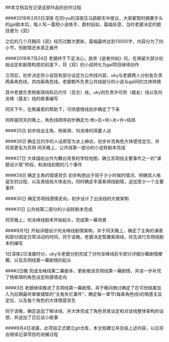 ##本文档旨在记录这部作品的创作过程

####2018年2月5日深夜
在同ryu的深夜压马路聊天中提议，大家都暂时搁置手头的gal剧本坑，每人写一篇短小说练手，题材自拟、篇幅任意，当时老搋决定的题目便为《双》

之后的几个月期间《双》经历过数次更新，篇幅最终达到13000字，内容分为了四小节，但剧情还未真正展开

####2018年7月24日
老搋终于下定决心，放弃《逝者何如》坑，在保留大部分初始设定和剧情构思的前提下，将《双》的小说转化为gal项目继续创作

立项后，初步决定将小说现有部分设定为公共线内容，uky与老搋两人分别各负责两条角色线，共四条角色线，老搋额外负责公共线部分的小说与gal间的文体转换

其中老搋负责杨紫琪线和吕灼华（百合）线，uky则负责许可欣（姬友）线以及何龙峰（基友）线的故事编写

同天下午，在焦躁君的帮助下，可欣感情线初步确定了下来

同样是同天的晚上，角色线顺序初步确定为 杨>吕>何>冰>许>结局

####25日
初步给出主角、杨紫琪、何龙峰的简要人设

####26日
确定吕灼华的人设原型为水上麻衣，初步补完角色大体感觉定位，并将其更名为苏玥
同天晚上，公共线第一部分的小说转剧本完成

####27日
大体描绘出作为舞台背景的学校地图，确立苏玥线主要事件之一的“课题设计周”桥段，和进线初期的几个事件

####28日
确定主角的情感背负
初步构想出于阳于夕小时候的情况、明确双人格诞生的过程、以及真结局大体走向，同时确定丰富紫琪线剧情，追加至少一个主要事件

####30日
确定苏玥线感情走向，初步设计了出该线的大致架构

####31日
公共线第二部分的小说转剧本完成

同天晚上，何龙峰线剧本开始起头，完成第一幕场景

####8月1日
开始详细设计何龙峰线剧情架构，并于同天晚上，确定了主角的课表和部分固定日常活动的时间，同于该晚，老搋决定暂置紫琪线，优先进行苏玥线剧本的编写

1日深夜2日凌晨时分，uky与老搋分别完成了对何龙峰线前半部分详细分幕剧情梗概、以及苏玥线第一幕剧情的起头

####2日晚
完成龙峰线第二幕剧本，更新推进苏玥线第一幕剧情，并进一步补完了杨紫琪的角色设定和感情走向

####3日
老搋继续推进了苏玥线第一幕剧情，并于晚间商讨确定了在可欣结尾加入为后期最终章做铺垫的“主角失忆事件”，确定每一章节(每条角色线)的情感主旨定位、以及每个角色的大体情感背负

同于该晚，确定追加了柳冰线、并大体完成了角色背景设定和对该线整体架构的设想，并追加了日后谈小故事

####8月4日凌晨，此项目正式建立git仓库，本文档建立并总结上述内容，以后将会继续记录项目的进展过程

